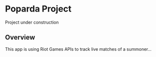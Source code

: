 # Poparda Project

Project under construction

## Overview

This app is using Riot Games APIs to track live matches of a summoner...